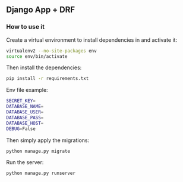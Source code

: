 ## Django App + DRF

### How to use it

Create a virtual environment to install dependencies in and activate it:

```sh
virtualenv2 --no-site-packages env
source env/bin/activate
```

Then install the dependencies:

```sh
pip install -r requirements.txt
```

Env file example:

```sh
SECRET_KEY=
DATABASE_NAME=
DATABASE_USER=
DATABASE_PASS=
DATABASE_HOST=
DEBUG=False
```

Then simply apply the migrations:
```sh
python manage.py migrate
```    

Run the server:

```sh
python manage.py runserver
```


